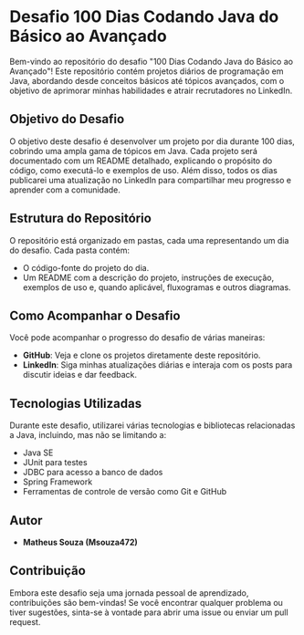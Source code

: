 # Desafio 100 Dias Codando Java do Básico ao Avançado

Bem-vindo ao repositório do desafio "100 Dias Codando Java do Básico ao Avançado"! Este repositório contém projetos diários de programação em Java, abordando desde conceitos básicos até tópicos avançados, com o objetivo de aprimorar minhas habilidades e atrair recrutadores no LinkedIn.

## Objetivo do Desafio

O objetivo deste desafio é desenvolver um projeto por dia durante 100 dias, cobrindo uma ampla gama de tópicos em Java. Cada projeto será documentado com um README detalhado, explicando o propósito do código, como executá-lo e exemplos de uso. Além disso, todos os dias publicarei uma atualização no LinkedIn para compartilhar meu progresso e aprender com a comunidade.

## Estrutura do Repositório

O repositório está organizado em pastas, cada uma representando um dia do desafio. Cada pasta contém:
- O código-fonte do projeto do dia.
- Um README com a descrição do projeto, instruções de execução, exemplos de uso e, quando aplicável, fluxogramas e outros diagramas.


## Como Acompanhar o Desafio

Você pode acompanhar o progresso do desafio de várias maneiras:
- **GitHub**: Veja e clone os projetos diretamente deste repositório.
- **LinkedIn**: Siga minhas atualizações diárias e interaja com os posts para discutir ideias e dar feedback.

## Tecnologias Utilizadas

Durante este desafio, utilizarei várias tecnologias e bibliotecas relacionadas a Java, incluindo, mas não se limitando a:
- Java SE
- JUnit para testes
- JDBC para acesso a banco de dados
- Spring Framework
- Ferramentas de controle de versão como Git e GitHub

## Autor

- **Matheus Souza (Msouza472)**

## Contribuição

Embora este desafio seja uma jornada pessoal de aprendizado, contribuições são bem-vindas! Se você encontrar qualquer problema ou tiver sugestões, sinta-se à vontade para abrir uma issue ou enviar um pull request.
